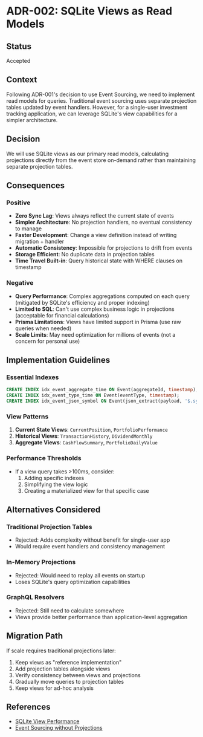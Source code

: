 # ADR-002: SQLite Views as Read Models

## Status
Accepted

## Context
Following ADR-001's decision to use Event Sourcing, we need to implement read models for queries. Traditional event sourcing uses separate projection tables updated by event handlers. However, for a single-user investment tracking application, we can leverage SQLite's view capabilities for a simpler architecture.

## Decision
We will use SQLite views as our primary read models, calculating projections directly from the event store on-demand rather than maintaining separate projection tables.

## Consequences

### Positive
- **Zero Sync Lag**: Views always reflect the current state of events
- **Simpler Architecture**: No projection handlers, no eventual consistency to manage
- **Faster Development**: Change a view definition instead of writing migration + handler
- **Automatic Consistency**: Impossible for projections to drift from events
- **Storage Efficient**: No duplicate data in projection tables
- **Time Travel Built-in**: Query historical state with WHERE clauses on timestamp

### Negative
- **Query Performance**: Complex aggregations computed on each query (mitigated by SQLite's efficiency and proper indexing)
- **Limited to SQL**: Can't use complex business logic in projections (acceptable for financial calculations)
- **Prisma Limitations**: Views have limited support in Prisma (use raw queries when needed)
- **Scale Limits**: May need optimization for millions of events (not a concern for personal use)

## Implementation Guidelines

### Essential Indexes
```sql
CREATE INDEX idx_event_aggregate_time ON Event(aggregateId, timestamp);
CREATE INDEX idx_event_type_time ON Event(eventType, timestamp);
CREATE INDEX idx_event_json_symbol ON Event(json_extract(payload, '$.symbol'));
```

### View Patterns
1. **Current State Views**: `CurrentPosition`, `PortfolioPerformance`
2. **Historical Views**: `TransactionHistory`, `DividendMonthly`
3. **Aggregate Views**: `CashFlowSummary`, `PortfolioDailyValue`

### Performance Thresholds
- If a view query takes >100ms, consider:
  1. Adding specific indexes
  2. Simplifying the view logic
  3. Creating a materialized view for that specific case

## Alternatives Considered

### Traditional Projection Tables
- Rejected: Adds complexity without benefit for single-user app
- Would require event handlers and consistency management

### In-Memory Projections
- Rejected: Would need to replay all events on startup
- Loses SQLite's query optimization capabilities

### GraphQL Resolvers
- Rejected: Still need to calculate somewhere
- Views provide better performance than application-level aggregation

## Migration Path
If scale requires traditional projections later:
1. Keep views as "reference implementation"
2. Add projection tables alongside views
3. Verify consistency between views and projections
4. Gradually move queries to projection tables
5. Keep views for ad-hoc analysis

## References
- [SQLite View Performance](https://www.sqlite.org/queryplanner.html)
- [Event Sourcing without Projections](https://eventstore.com/blog/event-sourcing-projections/)